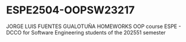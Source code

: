 # ESPE2504-OOPSW23217
JORGE LUIS FUENTES GUALOTUÑA HOMEWORKS OOP course ESPE - DCCO for Software Engineering students of the 202551 semester
